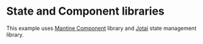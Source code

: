 # State and Component libraries

This example uses [Mantine Component](https://mantine.dev) library and [Jotai](https://jotai.org) state management library.
